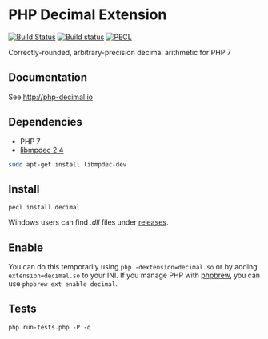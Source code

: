 # PHP Decimal Extension

[![Build Status](https://travis-ci.org/php-decimal/ext-decimal.svg?branch=master)](https://travis-ci.org/php-decimal/ext-decimal)
[![Build status](https://ci.appveyor.com/api/projects/status/lg5nw5tqgpmv1c33?svg=true)](https://ci.appveyor.com/project/rtheunissen/php-decimal)
[![PECL](https://img.shields.io/badge/PECL-1.3.0-blue.svg)](https://pecl.php.net/package/decimal)

Correctly-rounded, arbitrary-precision decimal arithmetic for PHP 7

## Documentation

See http://php-decimal.io

## Dependencies

- PHP 7
- [libmpdec 2.4](http://www.bytereef.org/mpdecimal/download.html)

```bash
sudo apt-get install libmpdec-dev
```

## Install

```
pecl install decimal
```

Windows users can find *.dll* files under [releases](https://github.com/php-decimal/ext-decimal/releases).

## Enable

You can do this temporarily using `php -dextension=decimal.so` or by adding `extension=decimal.so` to your INI. If you manage PHP with [phpbrew](https://github.com/phpbrew/phpbrew), you can use `phpbrew ext enable decimal`.

## Tests

```
php run-tests.php -P -q
```


